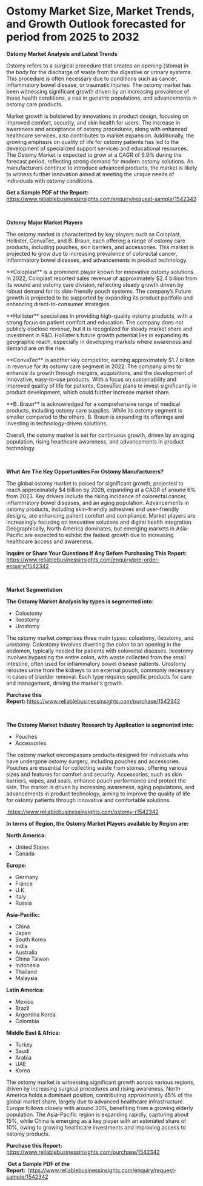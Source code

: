 <p><h1>Ostomy Market Size, Market Trends, and Growth Outlook forecasted for period from 2025 to 2032</h1></p><p><strong>Ostomy Market Analysis and Latest Trends</strong></p>
<p><p>Ostomy refers to a surgical procedure that creates an opening (stoma) in the body for the discharge of waste from the digestive or urinary systems. This procedure is often necessary due to conditions such as cancer, inflammatory bowel disease, or traumatic injuries. The ostomy market has been witnessing significant growth driven by an increasing prevalence of these health conditions, a rise in geriatric populations, and advancements in ostomy care products.</p><p>Market growth is bolstered by innovations in product design, focusing on improved comfort, security, and skin health for users. The increase in awareness and acceptance of ostomy procedures, along with enhanced healthcare services, also contributes to market expansion. Additionally, the growing emphasis on quality of life for ostomy patients has led to the development of specialized support services and educational resources. The Ostomy Market is expected to grow at a CAGR of 9.9% during the forecast period, reflecting strong demand for modern ostomy solutions. As manufacturers continue to introduce advanced products, the market is likely to witness further innovation aimed at meeting the unique needs of individuals with ostomy conditions.</p></p>
<p><strong>Get a Sample PDF of the Report:&nbsp;</strong> <a href="https://www.reliablebusinessinsights.com/enquiry/request-sample/1542342?utm_campaign=3197&utm_medium=2&utm_source=Github&utm_content=ia&utm_term=12042025&utm_id=ostomy">https://www.reliablebusinessinsights.com/enquiry/request-sample/1542342</a></p>
<p>&nbsp;</p>
<p><strong>Ostomy Major Market Players</strong></p>
<p><p>The ostomy market is characterized by key players such as Coloplast, Hollister, ConvaTec, and B. Braun, each offering a range of ostomy care products, including pouches, skin barriers, and accessories. This market is projected to grow due to increasing prevalence of colorectal cancer, inflammatory bowel diseases, and advancements in product technology.</p><p>**Coloplast** is a prominent player known for innovative ostomy solutions. In 2022, Coloplast reported sales revenue of approximately $2.4 billion from its wound and ostomy care division, reflecting steady growth driven by robust demand for its skin-friendly pouch systems. The company’s Future growth is projected to be supported by expanding its product portfolio and enhancing direct-to-consumer strategies.</p><p>**Hollister** specializes in providing high-quality ostomy products, with a strong focus on patient comfort and education. The company does not publicly disclose revenue, but it is recognized for steady market share and investment in R&D. Hollister’s future growth potential lies in expanding its geographic reach, especially in developing markets where awareness and demand are on the rise.</p><p>**ConvaTec** is another key competitor, earning approximately $1.7 billion in revenue for its ostomy care segment in 2022. The company aims to enhance its growth through mergers, acquisitions, and the development of innovative, easy-to-use products. With a focus on sustainability and improved quality of life for patients, ConvaTec plans to invest significantly in product development, which could further increase market share.</p><p>**B. Braun** is acknowledged for a comprehensive range of medical products, including ostomy care supplies. While its ostomy segment is smaller compared to the others, B. Braun is expanding its offerings and investing in technology-driven solutions.</p><p>Overall, the ostomy market is set for continuous growth, driven by an aging population, rising healthcare awareness, and advancements in product technology.</p></p>
<p>&nbsp;</p>
<p><strong>What Are The Key Opportunities For Ostomy Manufacturers?</strong></p>
<p><p>The global ostomy market is poised for significant growth, projected to reach approximately $4 billion by 2028, expanding at a CAGR of around 6% from 2023. Key drivers include the rising incidence of colorectal cancer, inflammatory bowel diseases, and an aging population. Advancements in ostomy products, including skin-friendly adhesives and user-friendly designs, are enhancing patient comfort and compliance. Market players are increasingly focusing on innovative solutions and digital health integration. Geographically, North America dominates, but emerging markets in Asia-Pacific are expected to exhibit the fastest growth due to increasing healthcare access and awareness.</p></p>
<p><strong>Inquire or Share Your Questions If Any Before Purchasing This Report:</strong> <a href="https://www.reliablebusinessinsights.com/enquiry/pre-order-enquiry/1542342?utm_campaign=3197&utm_medium=2&utm_source=Github&utm_content=ia&utm_term=12042025&utm_id=ostomy">https://www.reliablebusinessinsights.com/enquiry/pre-order-enquiry/1542342</a></p>
<p>&nbsp;</p>
<p><strong>Market Segmentation</strong></p>
<p><strong>The Ostomy Market Analysis by types is segmented into:</strong></p>
<p><ul><li>Colostomy</li><li>Ileostomy</li><li>Urostomy</li></ul></p>
<p><p>The ostomy market comprises three main types: colostomy, ileostomy, and urostomy. Colostomy involves diverting the colon to an opening in the abdomen, typically needed for patients with colorectal diseases. Ileostomy involves bypassing the entire colon, with waste collected from the small intestine, often used for inflammatory bowel disease patients. Urostomy reroutes urine from the kidneys to an external pouch, commonly necessary in cases of bladder removal. Each type requires specific products for care and management, driving the market's growth.</p></p>
<p><strong>Purchase this Report:&nbsp;</strong><a href="https://www.reliablebusinessinsights.com/purchase/1542342?utm_campaign=3197&utm_medium=2&utm_source=Github&utm_content=ia&utm_term=12042025&utm_id=ostomy">https://www.reliablebusinessinsights.com/purchase/1542342</a></p>
<p>&nbsp;</p>
<p><strong>The Ostomy Market Industry Research by Application is segmented into:</strong></p>
<p><ul><li>Pouches</li><li>Accessories</li></ul></p>
<p><p>The ostomy market encompasses products designed for individuals who have undergone ostomy surgery, including pouches and accessories. Pouches are essential for collecting waste from stomas, offering various sizes and features for comfort and security. Accessories, such as skin barriers, wipes, and seals, enhance pouch performance and protect the skin. The market is driven by increasing awareness, aging populations, and advancements in product technology, aiming to improve the quality of life for ostomy patients through innovative and comfortable solutions.</p></p>
<p><a href="https://www.reliablebusinessinsights.com/ostomy-r1542342?utm_campaign=3197&utm_medium=2&utm_source=Github&utm_content=ia&utm_term=12042025&utm_id=ostomy">&nbsp;https://www.reliablebusinessinsights.com/ostomy-r1542342</a></p>
<p><strong>In terms of Region, the Ostomy Market Players available by Region are:</strong></p>
<p>
    <p> <strong> North America: </strong>
        <ul>
            <li>United States</li>
            <li>Canada</li>
        </ul>
        </p> 
    <p> <strong> Europe: </strong>
        <ul>
            <li>Germany</li>
            <li>France</li>
            <li>U.K.</li>
            <li>Italy</li>
            <li>Russia</li>
        </ul>
        </p> 
    <p> <strong> Asia-Pacific: </strong>
        <ul>
            <li>China</li>
            <li>Japan</li>
            <li>South Korea</li>
            <li>India</li>
            <li>Australia</li>
            <li>China Taiwan</li>
            <li>Indonesia</li>
            <li>Thailand</li>
            <li>Malaysia</li>
        </ul>
        </p> 
    <p> <strong> Latin America: </strong>
        <ul>
            <li>Mexico</li>
            <li>Brazil</li>
            <li>Argentina Korea</li>
            <li>Colombia</li>
        </ul>
        </p> 
    <p> <strong> Middle East & Africa: </strong>
        <ul>
            <li>Turkey</li>
            <li>Saudi</li>
            <li>Arabia</li>
            <li>UAE</li>
            <li>Korea</li>
        </ul>
    </p>
    </p>
<p><p>The ostomy market is witnessing significant growth across various regions, driven by increasing surgical procedures and rising awareness. North America holds a dominant position, contributing approximately 45% of the global market share, largely due to advanced healthcare infrastructure. Europe follows closely with around 30%, benefiting from a growing elderly population. The Asia-Pacific region is expanding rapidly, capturing about 15%, while China is emerging as a key player with an estimated share of 10%, owing to growing healthcare investments and improving access to ostomy products.</p></p>
<p><strong>Purchase this Report: </strong><a href="https://www.reliablebusinessinsights.com/purchase/1542342?utm_campaign=3197&utm_medium=2&utm_source=Github&utm_content=ia&utm_term=12042025&utm_id=ostomy">https://www.reliablebusinessinsights.com/purchase/1542342</a></p>
<p>&nbsp;<strong>Get a Sample PDF of the Report:&nbsp;&nbsp;</strong><a href="https://www.reliablebusinessinsights.com/enquiry/request-sample/1542342?utm_campaign=3197&utm_medium=2&utm_source=Github&utm_content=ia&utm_term=12042025&utm_id=ostomy">https://www.reliablebusinessinsights.com/enquiry/request-sample/1542342</a></p>
<p><strong></strong></p>
<p><p></p><p></p><p></p></p>